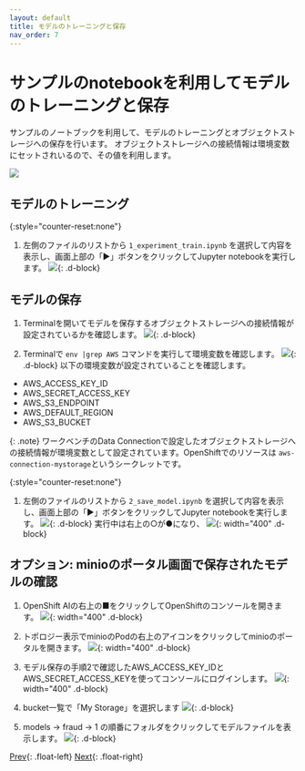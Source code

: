 ```yaml
---
layout: default
title: モデルのトレーニングと保存
nav_order: 7
---
```


# サンプルのnotebookを利用してモデルのトレーニングと保存

サンプルのノートブックを利用して、モデルのトレーニングとオブジェクトストレージへの保存を行います。
オブジェクトストレージへの接続情報は環境変数にセットされいるので、その値を利用します。

![](../../assets/overview_training.png)



## モデルのトレーニング

{:style="counter-reset:none"}
1. 左側のファイルのリストから `1_experiment_train.ipynb` を選択して内容を表示し、画面上部の「▶️」ボタンをクリックしてJupyter notebookを実行します。
![](../../assets/oai_notebook_run_1.png){: .d-block}


## モデルの保存
1. Terminalを開いてモデルを保存するオブジェクトストレージへの接続情報が設定されているかを確認します。
![](../../assets/oai_notebook_open_terminal.png){: .d-block}

1. Terminalで `env |grep AWS` コマンドを実行して環境変数を確認します。
![](../../assets/oai_notebook_verify_envval.png){: .d-block}
以下の環境変数が設定されていることを確認します。
* AWS_ACCESS_KEY_ID
* AWS_SECRET_ACCESS_KEY
* AWS_S3_ENDPOINT
* AWS_DEFAULT_REGION
* AWS_S3_BUCKET

{: .note}
ワークベンチのData Connectionで設定したオブジェクトストレージへの接続情報が環境変数として設定されています。OpenShiftでのリソースは `aws-connection-mystorage`というシークレットです。

{:style="counter-reset:none"}
1. 左側のファイルのリストから `2_save_model.ipynb` を選択して内容を表示し、画面上部の「▶️」ボタンをクリックしてJupyter notebookを実行します。
![](../../assets/oai_notebook_run2.png){: .d-block}
実行中は右上の○が●になり、
![](../../assets/oai_notebook_run2_status.png){: width="400" .d-block}

## オプション: minioのポータル画面で保存されたモデルの確認

1. OpenShift AIの右上の■をクリックしてOpenShiftのコンソールを開きます。
![](../../assets/ocp_open_console.png){: width="400" .d-block}

1. トポロジー表示でminioのPodの右上のアイコンをクリックしてminioのポータルを開きます。
![](../../assets/ocp_open_minio_url.png){: width="400" .d-block}

1. モデル保存の手順2で確認したAWS_ACCESS_KEY_IDとAWS_SECRET_ACCESS_KEYを使ってコンソールにログインします。
![](../../assets/minio_login.png){: width="400" .d-block}

1. bucket一覧で「My Storage」を選択します
![](../../assets/minio_list_bucket.png){: .d-block}

1. models → fraud → 1 の順番にフォルダをクリックしてモデルファイルを表示します。
![](../../assets/minio_show_model.png){: .d-block}


[Prev](./02_wb_2-jupyter.html){: .float-left}
[Next](./03_modelserving_1-multimodel-server.html){: .float-right}